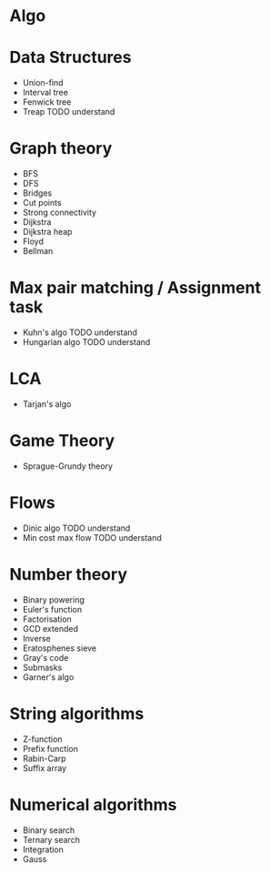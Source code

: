 Algo
====

Data Structures
==
* Union-find
* Interval tree
* Fenwick tree
* Treap TODO understand

Graph theory
==
* BFS
* DFS
* Bridges
* Cut points
* Strong connectivity
* Dijkstra
* Dijkstra heap
* Floyd
* Bellman


Max pair matching / Assignment task
==
* Kuhn's algo TODO understand
* Hungarian algo TODO understand

LCA
== 
* Tarjan's algo

Game Theory
==
* Sprague-Grundy theory

Flows
== 
* Dinic algo TODO understand
* Min cost max flow TODO understand

Number theory
==

* Binary powering
* Euler's function
* Factorisation
* GCD extended
* Inverse 
* Eratosphenes sieve
* Gray's code
* Submasks
* Garner's algo

String algorithms
==

* Z-function
* Prefix function
* Rabin-Carp
* Suffix array

Numerical algorithms
==

* Binary search
* Ternary search
* Integration
* Gauss
